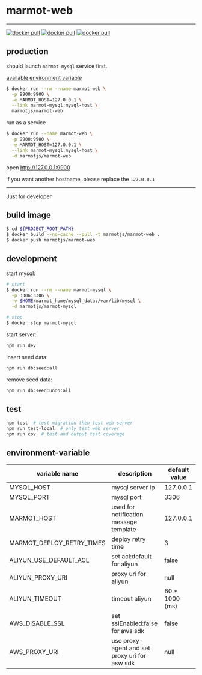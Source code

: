 # marmot-web

---

[![docker pull][docker-pull-image]][docker-url]
[![docker pull][docker-size-image]][docker-url]
[![docker pull][docker-layers-image]][docker-url]

[docker-pull-image]: https://img.shields.io/docker/pulls/marmotjs/marmot-web.svg?style=flat-square&logo=dockbit
[docker-size-image]: https://img.shields.io/microbadger/image-size/marmotjs/marmot-web.svg?style=flat-square&logo=dockbit
[docker-layers-image]: https://img.shields.io/microbadger/layers/marmotjs/marmot-web.svg?style=flat-square&logo=dockbit
[docker-url]: https://hub.docker.com/r/marmotjs/marmot-web/

## production

should launch `marmot-mysql` service first.

[available environment variable](./#environment-variable)

```bash
$ docker run --rm --name marmot-web \
  -p 9900:9900 \
  -e MARMOT_HOST=127.0.0.1 \
  --link marmot-mysql:mysql-host \
  marmotjs/marmot-web
```

run as a service

```bash
$ docker run --name marmot-web \
  -p 9900:9900 \
  -e MARMOT_HOST=127.0.0.1 \
  --link marmot-mysql:mysql-host \
  -d marmotjs/marmot-web
```

open http://127.0.0.1:9900

if you want another hostname, please replace the `127.0.0.1`

---

Just for developer

## build image

```bash
$ cd ${PROJECT_ROOT_PATH}
$ docker build --no-cache --pull -t marmotjs/marmot-web .
$ docker push marmotjs/marmot-web
```

## development

start mysql:

```bash
# start
$ docker run --rm --name marmot-mysql \
  -p 3306:3306 \
  -v $HOME/marmot_home/mysql_data:/var/lib/mysql \
  -d marmotjs/marmot-mysql

# stop
$ docker stop marmot-mysql
```

start server:

```bash
npm run dev
```

insert seed data:

```bash
npm run db:seed:all
```

remove seed data:

```bash
npm run db:seed:undo:all
```

## test

```bash
npm test  # test migration then test web server
npm run test-local  # only test web server
npm run cov  # test and output test coverage
```

## environment-variable

variable name             | description                                   | default value
---                       | ---                                           | ---
MYSQL_HOST                | mysql server ip                               | 127.0.0.1
MYSQL_PORT                | mysql port                                    | 3306
MARMOT_HOST               | used for notification message template        | 127.0.0.1
MARMOT_DEPLOY_RETRY_TIMES | deploy retry time                             | 3
ALIYUN_USE_DEFAULT_ACL    | set acl:default for aliyun                    | false
ALIYUN_PROXY_URI          | proxy uri for aliyun                          | null
ALIYUN_TIMEOUT            | timeout aliyun                                | 60 * 1000 (ms)
AWS_DISABLE_SSL           | set sslEnabled:false for aws sdk              | false
AWS_PROXY_URI             | use proxy-agent and set proxy uri for asw sdk | null
